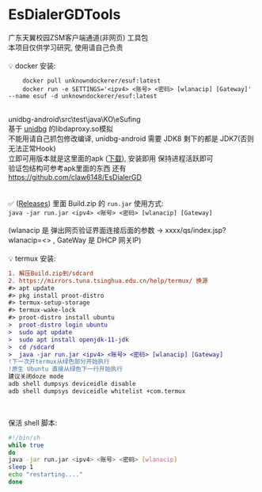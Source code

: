 # EsDialerGDTools
广东天翼校园ZSM客户端通道(非网页) 工具包<br>
本项目仅供学习研究, 使用请自己负责<br><br>
💡 docker 安装:<br>
```
    docker pull unknowndockerer/esuf:latest
    docker run -e SETTINGS='<ipv4> <账号> <密码> [wlanacip] [Gateway]' --name esuf -d unknowndockerer/esuf:latest      
```

<br>unidbg-android\src\test\java\KO\eSufing<br>
基于 [unidbg](https://github.com/zhkl0228/unidbg) 的libdaproxy.so模拟<br>
不能用请自己抓包修改编译, unidbg-android 需要 JDK8 剩下的都是 JDK7(否则无法正常Hook)<br>
立即可用版本就是这里面的apk ([下载](https://hub.fastgit.xyz/githuu5y5u/EsDialerGDTools/releases/download/1.0/_2.3.2075.21070101.apk)), 安装即用 保持进程活跃即可<br>
验证包结构可参考apk里面的东西 还有 https://github.com/claw6148/EsDialerGD
<br><br>
<br>
✅ ([Releases](https://hub.fastgit.xyz/githuu5y5u/EsDialerGDTools/releases/)) 里面 Build.zip 的 ```run.jar``` 使用方式:<br>
```java -jar run.jar <ipv4> <账号> <密码> [wlanacip] [Gateway]```<br><br>
(wlanacip 是 弹出网页验证界面连接后面的参数 -> xxxx/qs/index.jsp?wlanacip=<> , GateWay 是 DHCP 网关IP)<br><br>
💡 termux 安装:<br>
  ```diff
  1. 解压Build.zip到/sdcard
  2. https://mirrors.tuna.tsinghua.edu.cn/help/termux/ 换源
  #> apt update
  #> pkg install proot-distro
  #> termux-setup-storage
  #> termux-wake-lock
  #> proot-distro install ubuntu
  >  proot-distro login ubuntu
  >  sudo apt update
  >  sudo apt install openjdk-11-jdk
  >  cd /sdcard
  >  java -jar run.jar <ipv4> <账号> <密码> [wlanacip] [Gateway]
  !下一次开termux从绿色部分开始执行
  !原生 Ubuntu 直接从绿色下一行开始执行
  建议关闭doze mode
  adb shell dumpsys deviceidle disable
  adb shell dumpsys deviceidle whitelist +com.termux
  ```
  <br>

  保活 shell 脚本:
  ```bash
  #!/bin/sh
while true
do
  java -jar run.jar <ipv4> <账号> <密码> [wlanacip]
  sleep 1
  echo "restarting...."
done
  ```
